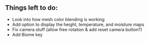 ## Things left to do:

- Look into how mesh color blending is working
- Add option to display the height, temperature, and moisture maps
- Fix camera stuff (allow free rotation & add reset camera button?)
- Add Biome key
